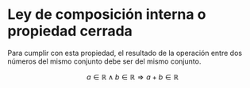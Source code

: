 # Ley de composición interna o propiedad cerrada

Para cumplir con esta propiedad, el resultado de la operación entre dos números del mismo conjunto debe ser del mismo conjunto.

$$
a\in\mathbb{R}\land b\in\mathbb{R} \Rightarrow a+b\in\mathbb{R}
$$
